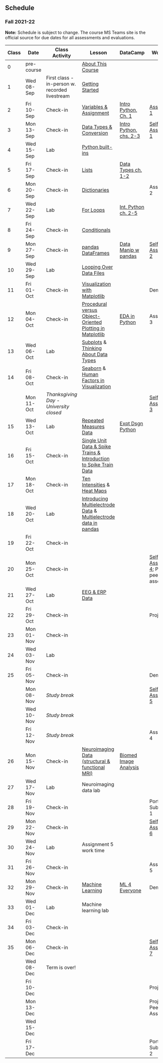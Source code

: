 ## Schedule
### Fall 2021-22

**Note:** Schedule is subject to change. The course MS Teams site is the official source for due dates for all assessments and evaluations.

| Class | Date       | Class Activity                                 | Lesson                                                                                                                                                                                                  | DataCamp                                                                                       | Work Due                                                                                                                                                                                                                                                     |
|-------|------------|------------------------------------------------|---------------------------------------------------------------------------------------------------------------------------------------------------------------------------------------------------------|------------------------------------------------------------------------------------------------|--------------------------------------------------------------------------------------------------------------------------------------------------------------------------------------------------------------------------------------------------------------|
| 0     | pre-course |                                                | [About This Course](https://dalpsychneuro.github.io/NESC_3505_textbook/1/why.html)                                                                                                                      |                                                                                                |                                                                                                                                                                                                                                                              |
| 1     | Wed 08-Sep | First class - in-person w. recorded livestream | [Getting Started](https://dalpsychneuro.github.io/NESC_3505_textbook/2/learning_objectives.html)                                                                                                        |                                                                                                |                                                                                                                                                                                                                                                              |
| 2     | Fri 10-Sep | Check-in                                       | [Variables & Assignment](https://dalpsychneuro.github.io/NESC_3505_textbook/3/variables-and-assignment.html)                                                                                            | [Intro Python, Ch. 1](https://learn.datacamp.com/courses/intro-to-python-for-data-science)     | [Assignment 1](https://dalpsychneuro.github.io/NESC_3505/Assignments/Assignment_1/Assignment_1)                                                                                                                                                              |
| 3     | Mon 13-Sep | Check-in                                       | [Data Types & Conversion](https://dalpsychneuro.github.io/NESC_3505_textbook/3/types-conversion.html)                                                                                                   | [Intro Python, chs. 2-3](https://learn.datacamp.com/courses/intro-to-python-for-data-science)  | [Self-Assessment 1](https://teams.microsoft.com/l/team/19%3afOKN1_xuQyIMPzmwXZudRDqVkM74a4OXTgKDyg42wKY1%40thread.tacv2/conversations?groupId=feaf7f03-2edc-4f19-9351-a759cb86873f&tenantId=60b81999-0b7f-412d-92a3-e17d8ae9e3e0)                            |
| 4     | Wed 15-Sep | Lab                                            | [Python built-ins](https://dalpsychneuro.github.io/NESC_3505_textbook/3/built-in.html)                                                                                                                  |                                                                                                |                                                                                                                                                                                                                                                              |
| 5     | Fri 17-Sep | Check-in                                       | [Lists](https://dalpsychneuro.github.io/NESC_3505_textbook/3/lists.html)                                                                                                                                | [Data Types ch. 1-2](https://learn.datacamp.com/courses/data-types-for-data-science-in-python) |                                                                                                                                                                                                                                                              |
| 6     | Mon 20-Sep | Check-in                                       | [Dictionaries](https://dalpsychneuro.github.io/NESC_3505_textbook/3/dictionaries.html)                                                                                                                  |                                                                                                | Assignment 2                                                                                                                                                                                                                                                 |
| 7     | Wed 22-Sep | Lab                                            | [For Loops](https://dalpsychneuro.github.io/NESC_3505_textbook/3/for-loops.html)                                                                                                                        | [Int. Python ch. 2-5](https://learn.datacamp.com/courses/intermediate-python)                  |                                                                                                                                                                                                                                                              |
| 8     | Fri 24-Sep | Check-in                                       | [Conditionals](https://dalpsychneuro.github.io/NESC_3505_textbook/3/conditionals.html)                                                                                                                  |                                                                                                |                                                                                                                                                                                                                                                              |
| 9     | Mon 27-Sep | Check-in                                       | [pandas DataFrames](https://dalpsychneuro.github.io/NESC_3505_textbook/3/pandas-dataframes.html)                                                                                                        | [Data Manip w pandas](https://learn.datacamp.com/courses/data-manipulation-with-pandas)        | [Self-Assessment 2](https://teams.microsoft.com/l/team/19%3afOKN1_xuQyIMPzmwXZudRDqVkM74a4OXTgKDyg42wKY1%40thread.tacv2/conversations?groupId=feaf7f03-2edc-4f19-9351-a759cb86873f&tenantId=60b81999-0b7f-412d-92a3-e17d8ae9e3e0)                            |
| 10    | Wed 29-Sep | Lab                                            | [Looping Over Data Files](https://dalpsychneuro.github.io/NESC_3505_textbook/3/looping-data-files.html)                                                                                                 |                                                                                                |                                                                                                                                                                                                                                                              |
| 11    | Fri 01-Oct | Check-in                                       | [Visualization with Matplotlib](https://neuraldatascience.io/visualization/plotting.html)                                                                                                               |                                                                                                | Demo 1                                                                                                                                                                                                                                                       |
| 12    | Mon 04-Oct | Check-in                                       | [Procedural versus Object-Oriented Plotting in Matplotlib](https://neuraldatascience.io/visualization/proc_vs_oo.html)                                                                                  | [EDA in Python](https://learn.datacamp.com/courses/exploratory-data-analysis-in-python)        | Assignment 3                                                                                                                                                                                                                                                 |
| 13    | Wed 06-Oct | Lab                                            |  [Subplots](https://neuraldatascience.io/visualization/subplots.html) & [Thinking About Data Types](https://neuraldatascience.io/visualization/plotting_types.html)                                     |                                                                                                |                                                                                                                                                                                                                                                              |
| 14    | Fri 08-Oct | Check-in                                       |  [Seaborn](https://neuraldatascience.io/visualization/seaborn.html) & [Human Factors in Visualization](https://neuraldatascience.io/visualization/human_factors.html)                                   |                                                                                                |                                                                                                                                                                                                                                                              |
|       | Mon 11-Oct | *Thanksgiving Day - University closed*         |                                                                                                                                                                                                         |                                                                                                | [Self-Assessment 3](https://teams.microsoft.com/l/team/19%3afOKN1_xuQyIMPzmwXZudRDqVkM74a4OXTgKDyg42wKY1%40thread.tacv2/conversations?groupId=feaf7f03-2edc-4f19-9351-a759cb86873f&tenantId=60b81999-0b7f-412d-92a3-e17d8ae9e3e0)                            |
| 15    | Wed 13-Oct | Lab                                            | [Repeated Measures Data](https://neuraldatascience.io/eda/repeated_measures.html)                                                                                                                       | [Expt Dsgn Python](https://learn.datacamp.com/courses/experimental-design-in-python)           |                                                                                                                                                                                                                                                              |
| 16    | Fri 15-Oct | Check-in                                       | [Single Unit Data & Spike Trains & Introduction to Spike Train Data](https://dalpsychneuro.github.io/NESC_3505_textbook/single_unit/introduction.html)                                                  |                                                                                                |                                                                                                                                                                                                                                                              |
| 17    | Mon 18-Oct | Check-in                                       | [Ten Intensities](https://neuraldatascience.io/single_unit/ten_intensities.html#) & [Heat Maps](https://neuraldatascience.io/single_unit/heat_maps.html)                                                |                                                                                                |                                                                                                                                                                                                                                                              |
| 18    | Wed 20-Oct | Lab                                            | [Introducing Multielectrode Data](https://neuraldatascience.io/single_unit/intro_multielec_data.html) & [Multielectrode data in pandas](https://neuraldatascience.io/single_unit/pandas_multielec.html) |                                                                                                |                                                                                                                                                                                                                                                              |
| 19    | Fri 22-Oct | Check-in                                       |                                                                                                                                                                                                         |                                                                                                |                                                                                                                                                                                                                                                              |
| 20    | Mon 25-Oct | Check-in                                       |                                                                                                                                                                                                         |                                                                                                | [Self-Assessment 4](https://teams.microsoft.com/l/team/19%3afOKN1_xuQyIMPzmwXZudRDqVkM74a4OXTgKDyg42wKY1%40thread.tacv2/conversations?groupId=feaf7f03-2edc-4f19-9351-a759cb86873f&tenantId=60b81999-0b7f-412d-92a3-e17d8ae9e3e0); Project 1 peer assessment |
| 21    | Wed 27-Oct | Lab                                            | [EEG & ERP Data](https://dalpsychneuro.github.io/NESC_3505_textbook/eeg/introduction.html)                                                                                                              |                                                                                                |                                                                                                                                                                                                                                                              |
| 22    | Fri 29-Oct | Check-in                                       |                                                                                                                                                                                                         |                                                                                                | Project 1                                                                                                                                                                                                                                                    |
| 23    | Mon 01-Nov | Check-in                                       |                                                                                                                                                                                                         |                                                                                                |                                                                                                                                                                                                                                                              |
| 24    | Wed 03-Nov | Lab                                            |                                                                                                                                                                                                         |                                                                                                |                                                                                                                                                                                                                                                              |
| 25    | Fri 05-Nov | Check-in                                       |                                                                                                                                                                                                         |                                                                                                | Demo 2                                                                                                                                                                                                                                                       |
|       | Mon 08-Nov | *Study break*                                  |                                                                                                                                                                                                         |                                                                                                | [Self-Assessment 5](https://teams.microsoft.com/l/team/19%3afOKN1_xuQyIMPzmwXZudRDqVkM74a4OXTgKDyg42wKY1%40thread.tacv2/conversations?groupId=feaf7f03-2edc-4f19-9351-a759cb86873f&tenantId=60b81999-0b7f-412d-92a3-e17d8ae9e3e0)                            |
|       | Wed 10-Nov | *Study break*                                  |                                                                                                                                                                                                         |                                                                                                |                                                                                                                                                                                                                                                              |
|       | Fri 12-Nov | *Study break*                                  |                                                                                                                                                                                                         |                                                                                                | Assignment 4                                                                                                                                                                                                                                                 |
| 26    | Mon 15-Nov | Check-in                                       | [Neuroimaging Data (structural & functional MRI)](https://dalpsychneuro.github.io/NESC_3505_textbook/mri/introduction.html)                                                                             | [Biomed Image Analysis](https://www.datacamp.com/courses/biomedical-image-analysis-in-python)  |                                                                                                                                                                                                                                                              |
| 27    | Wed 17-Nov | Lab                                            | Neuroimaging data lab                                                                                                                                                                                   |                                                                                                |                                                                                                                                                                                                                                                              |
| 28    | Fri 19-Nov | Check-in                                       |                                                                                                                                                                                                         |                                                                                                | Portfolio Submission 1                                                                                                                                                                                                                                       |
| 29    | Mon 22-Nov | Check-in                                       |                                                                                                                                                                                                         |                                                                                                | [Self-Assessment 6](https://teams.microsoft.com/l/team/19%3afOKN1_xuQyIMPzmwXZudRDqVkM74a4OXTgKDyg42wKY1%40thread.tacv2/conversations?groupId=feaf7f03-2edc-4f19-9351-a759cb86873f&tenantId=60b81999-0b7f-412d-92a3-e17d8ae9e3e0)                            |
| 30    | Wed 24-Nov | Lab                                            | Assignment 5 work time                                                                                                                                                                                  |                                                                                                |                                                                                                                                                                                                                                                              |
| 31    | Fri 26-Nov | Check-in                                       |                                                                                                                                                                                                         |                                                                                                | Assignment 5                                                                                                                                                                                                                                                 |
| 32    | Mon 29-Nov | Check-in                                       | [Machine Learning](https://dalpsychneuro.github.io/NESC_3505_textbook/machine_learning/introduction.html)                                                                                               | [ML 4 Everyone](https://learn.datacamp.com/courses/machine-learning-for-everyone)              | Demo 3                                                                                                                                                                                                                                                       |
| 33    | Wed 01-Dec | Lab                                            | Machine learning lab                                                                                                                                                                                    |                                                                                                |                                                                                                                                                                                                                                                              |
| 34    | Fri 03-Dec | Check-in                                       |                                                                                                                                                                                                         |                                                                                                |                                                                                                                                                                                                                                                              |
| 35    | Mon 06-Dec | Check-in                                       |                                                                                                                                                                                                         |                                                                                                | [Self-Assessment 7](https://teams.microsoft.com/l/team/19%3afOKN1_xuQyIMPzmwXZudRDqVkM74a4OXTgKDyg42wKY1%40thread.tacv2/conversations?groupId=feaf7f03-2edc-4f19-9351-a759cb86873f&tenantId=60b81999-0b7f-412d-92a3-e17d8ae9e3e0)                            |
|       | Wed 08-Dec | Term is over!                                  |                                                                                                                                                                                                         |                                                                                                |                                                                                                                                                                                                                                                              |
|       | Fri 10-Dec |                                                |                                                                                                                                                                                                         |                                                                                                | Project 2                                                                                                                                                                                                                                                    |
|       | Mon 13-Dec |                                                |                                                                                                                                                                                                         |                                                                                                | Project 2 Peer Assessment                                                                                                                                                                                                                                    |
|       | Wed 15-Dec |                                                |                                                                                                                                                                                                         |                                                                                                |                                                                                                                                                                                                                                                              |
|       | Fri 17-Dec |                                                |                                                                                                                                                                                                         |                                                                                                | Portfolio Submission 2                                                                                                                                                                                                                                       |
